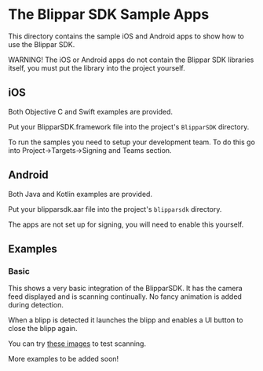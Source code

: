 # The Blippar SDK Sample Apps

This directory contains the sample iOS and Android apps to show how to use the Blippar SDK.

WARNING! The iOS or Android apps do not contain the Blippar SDK libraries itself, you must put the library into the project yourself.

## iOS

Both Objective C and Swift examples are provided.

Put your BlipparSDK.framework file into the project's `BlipparSDK` directory.

To run the samples you need to setup your development team. To do this go into Project->Targets->Signing and Teams section.

## Android

Both Java and Kotlin examples are provided.

Put your blipparsdk.aar file into the project's `blipparsdk` directory.

The apps are not set up for signing, you will need to enable this yourself.

## Examples

### Basic

This shows a very basic integration of the BlipparSDK. It has the camera feed displayed and is scanning continually. No fancy animation is added during detection.

When a blipp is detected it launches the blipp and enables a UI button to close the blipp again.

You can try [these images](https://developer.blippar.com/portal/sdk/guides/sample-markers) to test scanning.

More examples to be added soon!